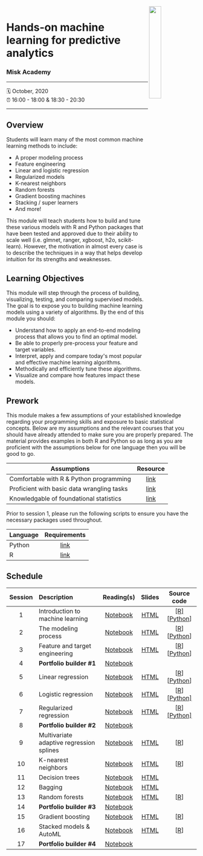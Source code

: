 <img src="https://user-images.githubusercontent.com/6753598/86978801-c3cf3280-c14d-11ea-822a-7e65a384ed8b.png" align="right" width="25%" height="25%"/>

Hands-on machine learning for predictive analytics
================

### Misk Academy

-----

:spiral_calendar: October, 2020  
:alarm_clock:     16:00 - 18:00 & 18:30 - 20:30

-----

## Overview

Students will learn many of the most common machine learning methods to include:

-	A proper modeling process 
-	Feature engineering
-	Linear and logistic regression 
-	Regularized models 
-	K-nearest neighbors 
-	Random forests 
-	Gradient boosting machines 
-	Stacking / super learners 
-	And more!

This module will teach students how to build and tune these various models with R and Python packages that have been tested and approved due to their ability to scale well (i.e. glmnet, ranger, xgboost, h2o, scikit-learn). However, the motivation in almost every case is to describe the techniques in a way that helps develop intuition for its strengths and weaknesses. 

## Learning Objectives

This module will step through the process of building, visualizing, testing, and comparing supervised models. The goal is to expose you to building machine learning models using a variety of algorithms. By the end of this module you should:

* Understand how to apply an end-to-end modeling process that allows you to find an optimal model.
* Be able to properly pre-process your feature and target variables.
* Interpret, apply and compare today's most popular and effective machine learning algorithms.
* Methodically and efficiently tune these algorithms.
* Visualize and compare how features impact these models.

## Prework

This module makes a few assumptions of your established knowledge regarding your programming skills and exposure to basic statistical concepts. Below are my assumptions and the relevant courses that you should have already attended to make sure you are properly prepared. The material provides examples in both R and Python so as long as you are proficient with the assumptions below for one language then you will be good to go.

| Assumptions                       | Resource      
| --------------------------------- | :-------------: |
| Comfortable with R & Python programming    | [link](https://github.com/misk-data-science/misk-intro-ds) | 
| Proficient with basic data wrangling tasks    | [link](https://github.com/misk-data-science/misk-intro-ds) | 
| Knowledgable of foundational statistics    | [link](https://github.com/misk-data-science/misk-stats-foundations) |

Prior to session 1, please run the following scripts to ensure you have the necessary packages used throughout. 

| Language                       | Requirements     
| ------------------------------ | :-------------: |
| Python    | [link]() | 
| R    | [link](https://github.com/misk-data-science/misk-homl/blob/master/materials/R/00-setup.Rmd) | 

## Schedule


| Session       | Description                          | Reading(s)    | Slides        | Source code             
| :-----------: | :----------------------------------- | :-----------: | :-----------: | :-----------: |
| 1             | Introduction to machine learning     | [Notebook](https://misk-data-science.github.io/misk-homl/docs/notebooks/01-introduction.html)  | [HTML](https://misk-data-science.github.io/misk-homl/docs/01-introduction-slides.html)  | [[R]](https://github.com/misk-data-science/misk-homl/blob/master/materials/R/01-introduction.Rmd) [[Python](https://github.com/misk-data-science/misk-homl/blob/master/materials/Python/01-introduction.ipynb)]  |
| 2             | The modeling process                 | [Notebook](https://misk-data-science.github.io/misk-homl/docs/notebooks/02-modeling-process.html)  | [HTML](https://misk-data-science.github.io/misk-homl/docs/02-modeling-process-slides.html)  | [[R](https://github.com/misk-data-science/misk-homl/blob/master/materials/R/02-modeling-process.Rmd)] [[Python](https://github.com/misk-data-science/misk-homl/blob/master/materials/Python/02-modeling-process.ipynb)]  |
| 3             | Feature and target engineering       | [Notebook](https://misk-data-science.github.io/misk-homl/docs/notebooks/03-engineering.html)  | [HTML](https://misk-data-science.github.io/misk-homl/docs/03-engineering-slides.html)  | [[R](https://github.com/misk-data-science/misk-homl/blob/master/materials/R/03-feature-engineering.Rmd)] [[Python](https://github.com/misk-data-science/misk-homl/blob/master/materials/Python/03-engineering.ipynb)] |
| 4             | __Portfolio builder #1__               | [Notebook](https://misk-data-science.github.io/misk-homl/docs/99x1-portfolio-builder.html)  |   |  |
| 5             | Linear regression                    | [Notebook](https://misk-data-science.github.io/misk-homl/docs/notebooks/04-linear-regression.html)  | [HTML](https://misk-data-science.github.io/misk-homl/docs/04-linear-regression-slides.html)  | [[R](https://github.com/misk-data-science/misk-homl/blob/master/materials/R/04-linear-regression.Rmd)] [[Python](https://github.com/misk-data-science/misk-homl/blob/master/materials/Python/04-linear-regression.ipynb)] |
| 6             | Logistic regression                  | [Notebook](https://misk-data-science.github.io/misk-homl/docs/notebooks/05-logistic-regression.html)  | [HTML](https://misk-data-science.github.io/misk-homl/docs/05-logistic-regression-slides.html) | [[R](https://github.com/misk-data-science/misk-homl/blob/master/materials/R/05-logistic-regression.Rmd)] [[Python]](https://github.com/misk-data-science/misk-homl/blob/master/materials/Python/05-logistic-regression.ipynb) |
| 7             | Regularized regression               | [Notebook](https://misk-data-science.github.io/misk-homl/docs/notebooks/06-regularized-regression.html)  | [HTML](https://misk-data-science.github.io/misk-homl/docs/06-regularized-regression-slides.html) | [[R](https://github.com/misk-data-science/misk-homl/blob/master/materials/R/06-regularized-regression.Rmd)] [[Python]](https://github.com/misk-data-science/misk-homl/blob/master/materials/Python/06-regularized-regression.ipynb) |
| 8             | __Portfolio builder #2__               | [Notebook](https://misk-data-science.github.io/misk-homl/docs/99x2-portfolio-builder.html)  |   |  |
| 9             | Multivariate adaptive regression splines | [Notebook](https://misk-data-science.github.io/misk-homl/docs/07-mars.nb.html)  | [HTML](https://misk-data-science.github.io/misk-homl/docs/07-mars-slides.html) | [[R](https://github.com/misk-data-science/misk-homl/blob/master/materials/R/07-mars.Rmd)] |
| 10            | K-nearest neighbors                  | [Notebook](https://misk-data-science.github.io/misk-homl/docs/08-knn.nb.html)  |  [HTML](https://misk-data-science.github.io/misk-homl/docs/08-knn-slides.html) | [[R](https://github.com/misk-data-science/misk-homl/blob/master/materials/R/08-knn.Rmd)] |
| 11            | Decision trees                       | [Notebook](https://misk-data-science.github.io/misk-homl/docs/09-decision-trees.nb.html)  | [HTML](https://misk-data-science.github.io/misk-homl/docs/09-dt-bagging-rf-slides.html#1)  |    |
| 12            | Bagging                              | [Notebook](https://misk-data-science.github.io/misk-homl/docs/10-bagging.nb.html)  | [HTML](https://misk-data-science.github.io/misk-homl/docs/09-dt-bagging-rf-slides.html#28)  |    |
| 13            | Random forests                       | [Notebook](https://misk-data-science.github.io/misk-homl/docs/11-random-forests.nb.html)  | [HTML](https://misk-data-science.github.io/misk-homl/docs/09-dt-bagging-rf-slides.html#36)  | [[R](https://github.com/misk-data-science/misk-homl/blob/master/materials/R/11-random-forests.Rmd)]   |
| 14            | __Portfolio builder #3__               | [Notebook](https://misk-data-science.github.io/misk-homl/docs/99x3-portfolio-builder.html)  |   |  |
| 15            | Gradient boosting                    | [Notebook](https://misk-data-science.github.io/misk-homl/docs/12-gbm.nb.html)  | [HTML](https://misk-data-science.github.io/misk-homl/docs/12-gbm-slides.html)  | [[R](https://github.com/misk-data-science/misk-homl/blob/master/materials/R/12-gbm.Rmd)]   |
| 16            | Stacked models & AutoML              | [Notebook](https://misk-data-science.github.io/misk-homl/docs/13-stacked.nb.html)  | [HTML](https://misk-data-science.github.io/misk-homl/docs/13-stacked-slides.html) | [[R](https://github.com/misk-data-science/misk-homl/blob/master/materials/R/13-stacking.Rmd)] |
| 17            | __Portfolio builder #4__               | [Notebook](https://misk-data-science.github.io/misk-homl/docs/99x4-portfolio-builder.html)  |   |   |
